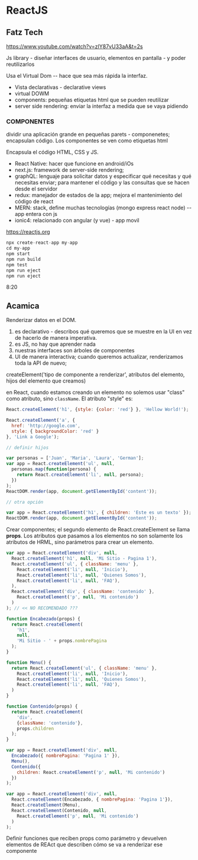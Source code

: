 # ReactJS

## Fatz Tech

<https://www.youtube.com/watch?v=zIY87vU33aA&t=2s>

Js library - diseñar interfaces de usuario, elementos en pantalla - y poder reutilizarlos

Usa el Virtual Dom -- hace que sea más rápida la interfaz.

- Vista declarativas - declarative views
- virtual DOWM
- components: pequeñas etiquetas html que se pueden reutilizar
- server side rendering: enviar la interfaz a medida que se vaya pidiendo

### COMPONENTES

dividir una aplicación grande en pequeñas parets - componenetes; encapsulan código. Los componentes se ven como etiquetas html

Encapsula el código HTML, CSS y JS.

- React Native: hacer que funcione en android/iOs
- next.js: framework de server-side rendering;
- graphQL: lenguaje para solicitar datos y especificar qué necesitas y qué necesitas enviar; para mantener el código y las consultas que se hacen desde el servidor
- redux: manejador de estados de la app; mejora el mantenimiento del código de react
- MERN: stack, define muchas tecnologías (mongo express react node) -- app entera con js
- ionic4: relacionado con angular (y vue) - app movil

<https://reactjs.org>

```js
npx create-react-app my-app
cd my-app
npm start
npm run build
npm test
npm run eject
npm run eject
```

8:20

## Acamica

Renderizar datos en el DOM.

1. es declarativo - describos qué queremos que se muestre en la UI en vez de hacerlo de manera imperativa.
2. es JS, no hay que aprender nada
3. nuestras interfaces son árboles de componentes
4. UI de manera interactiva; cuando queremos actualizar, renderizamos toda la API de nuevo;

createElement('tipo de componente a renderizar', atributos del elemento, hijos del elemento que creamos)

en React, cuando estamos creando un elemento no solemos usar "class" como atributo, sino `className`. El atributo "style" es:

```js
React.createElement('h1', {style: {color: 'red'} }, 'Hellow World!');

React.createElement('a', {
  href: 'http://google.com',
  style: { backgroundColor: 'red' }
}, 'Link a Google');

// definir hijos

var personas = ['Juan', 'Maria', 'Laura', 'German'];
var app = React.createElement('ul', null,
  personas.map(function(persona) {
    return React.createElement('li', null, persona);
  })
);
ReactDOM.render(app, document.getElementById('content'));

// otra opción

var app = React.createElement('h1', { children: 'Este es un texto' });
ReactDOM.render(app, document.getElementById('content'));
```

Crear componentes; el segundo elemento de React.createElement se llama **props**. Los atributos que pasamos a los elementos no son solamente los atributos de HRML, sino parámetros para crear un elemento.

```js
var app = React.createElement('div', null,
  React.createElement('h1', null, 'Mi Sitio - Pagina 1'),
  React.createElement('ul', { className: 'menu' },
    React.createElement('li', null, 'Inicio'),
    React.createElement('li', null, 'Quienes Somos'),
    React.createElement('li', null, 'FAQ'),
  ),
  React.createElement('div', { className: 'contenido' },
    React.createElement('p', null, 'Mi contenido')
  )
); // << NO RECOMENDADO ???

function Encabezado(props) {
  return React.createElement(
    'h1', 
    null, 
    'Mi Sitio - ' + props.nombrePagina
  );
}

function Menu() {
  return React.createElement('ul', { className: 'menu' },
    React.createElement('li', null, 'Inicio'),
    React.createElement('li', null, 'Quienes Somos'),
    React.createElement('li', null, 'FAQ'),
  )
}

function Contenido(props) {
  return React.createElement(
    'div', 
    {className: 'contenido'}, 
    props.children
  );
}

var app = React.createElement('div', null,
  Encabezado({ nombrePagina: 'Pagina 1' }),
  Menu(),
  Contenido({ 
    children: React.createElement('p', null, 'Mi contenido') 
  })
);

var app = React.createElement('div', null,
  React.createElement(Encabezado, { nombrePagina: 'Pagina 1'}),
  React.createElement(Menu),
  React.createElement(Contenido, null,
    React.createElement('p', null, 'Mi contenido')
  )
);
```

Definir funciones que reciben props como parámetro y devuelven elementos de REAct que describen cómo se va a renderizar ese componente
